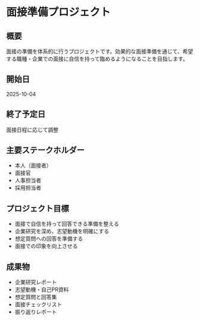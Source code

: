 # 面接準備プロジェクト

## 概要
面接の準備を体系的に行うプロジェクトです。効果的な面接準備を通じて、希望する職種・企業での面接に自信を持って臨めるようになることを目指します。

## 開始日
2025-10-04

## 終了予定日
面接日程に応じて調整

## 主要ステークホルダー
- 本人（面接者）
- 面接官
- 人事担当者
- 採用担当者

## プロジェクト目標
- 面接で自信を持って回答できる準備を整える
- 企業研究を深め、志望動機を明確にする
- 想定質問への回答を準備する
- 面接での印象を向上させる

## 成果物
- 企業研究レポート
- 志望動機・自己PR資料
- 想定質問と回答集
- 面接チェックリスト
- 振り返りレポート










